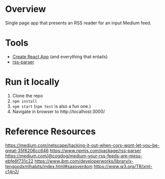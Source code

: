 # Overview
Single page app that presents an RSS reader for an input Medium feed.

# Tools
- [Create React App](https://github.com/facebook/create-react-app) (and everything that entails)
- [rss-parser](https://www.npmjs.com/package/rss-parser)

# Run it locally
1. Clone the repo
2. `npm install`
3. `npm start` (`npm test` is also a fun one.)
4. Navigate in browser to http://localhost:3000/

# Reference Resources
  https://medium.com/netscape/hacking-it-out-when-cors-wont-let-you-be-great-35f6206cc646
  https://www.npmjs.com/package/rss-parser
  https://medium.com/@cogdog/medium-your-rss-feeds-are-mess-ebfe6f731c22
  https://www.ibm.com/developerworks/library/x-tengoodxmlhabits/index.html#saxoverdom
  https://www.w3.org/TR/xml-c14n2/
